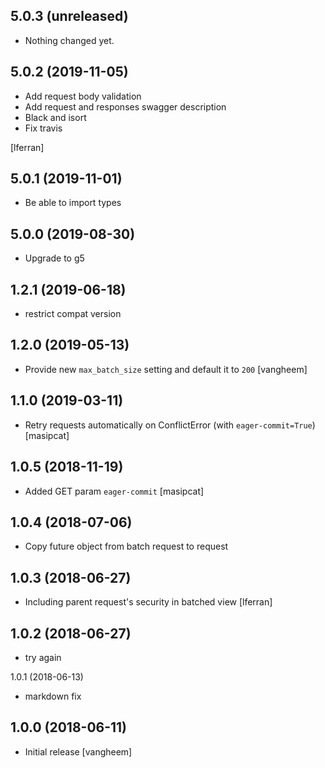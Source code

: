 5.0.3 (unreleased)
------------------

- Nothing changed yet.


5.0.2 (2019-11-05)
------------------

- Add request body validation
- Add request and responses swagger description
- Black and isort
- Fix travis

[lferran]

5.0.1 (2019-11-01)
------------------

- Be able to import types


5.0.0 (2019-08-30)
------------------

- Upgrade to g5


1.2.1 (2019-06-18)
------------------

- restrict compat version


1.2.0 (2019-05-13)
------------------

- Provide new `max_batch_size` setting and default it to `200`
  [vangheem]


1.1.0 (2019-03-11)
------------------

- Retry requests automatically on ConflictError (with `eager-commit=True`)
  [masipcat]


1.0.5 (2018-11-19)
------------------

- Added GET param `eager-commit` [masipcat]


1.0.4 (2018-07-06)
------------------

- Copy future object from batch request to request


1.0.3 (2018-06-27)
------------------

- Including parent request's security in batched view [lferran]


1.0.2 (2018-06-27)
------------------

- try again


1.0.1 (2018-06-13)

- markdown fix


## 1.0.0 (2018-06-11)

- Initial release
  [vangheem]

